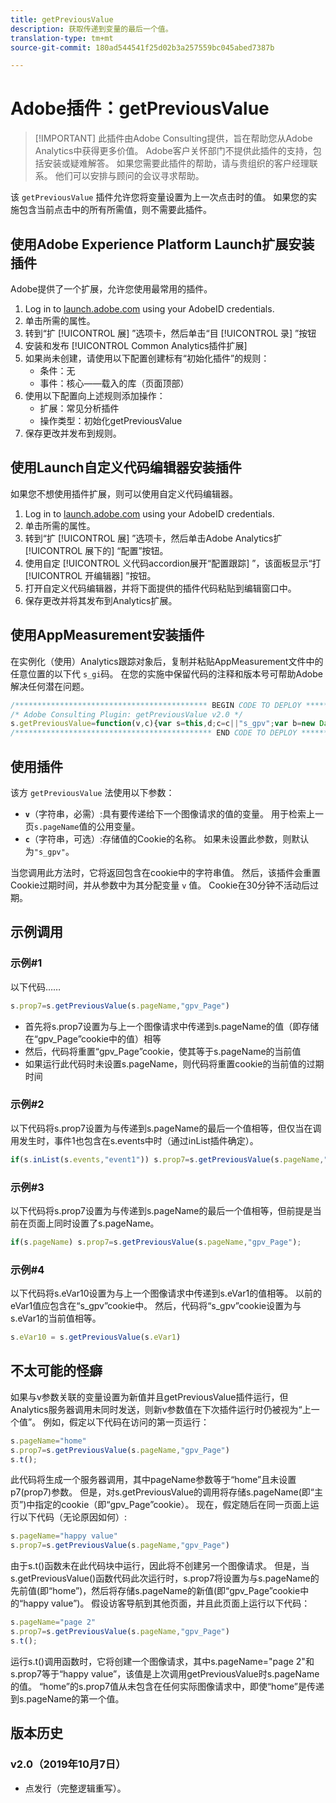 ```yaml
---
title: getPreviousValue
description: 获取传递到变量的最后一个值。
translation-type: tm+mt
source-git-commit: 180ad544541f25d02b3a257559bc045abed7387b

---
```



# Adobe插件：getPreviousValue

> [!IMPORTANT] 此插件由Adobe Consulting提供，旨在帮助您从Adobe Analytics中获得更多价值。 Adobe客户关怀部门不提供此插件的支持，包括安装或疑难解答。 如果您需要此插件的帮助，请与贵组织的客户经理联系。 他们可以安排与顾问的会议寻求帮助。

该 `getPreviousValue` 插件允许您将变量设置为上一次点击时的值。 如果您的实施包含当前点击中的所有所需值，则不需要此插件。

## 使用Adobe Experience Platform Launch扩展安装插件

Adobe提供了一个扩展，允许您使用最常用的插件。

1. Log in to [launch.adobe.com](https://launch.adobe.com) using your AdobeID credentials.
1. 单击所需的属性。
1. 转到“扩 [!UICONTROL 展] ”选项卡，然后单击“目 [!UICONTROL 录] ”按钮
1. 安装和发布 [!UICONTROL Common Analytics插件扩展]
1. 如果尚未创建，请使用以下配置创建标有“初始化插件”的规则：
   * 条件：无
   * 事件：核心——载入的库（页面顶部）
1. 使用以下配置向上述规则添加操作：
   * 扩展：常见分析插件
   * 操作类型：初始化getPreviousValue
1. 保存更改并发布到规则。

## 使用Launch自定义代码编辑器安装插件

如果您不想使用插件扩展，则可以使用自定义代码编辑器。

1. Log in to [launch.adobe.com](https://launch.adobe.com) using your AdobeID credentials.
1. 单击所需的属性。
1. 转到“扩 [!UICONTROL 展] ”选项卡，然后单击Adobe Analytics扩 [!UICONTROL 展下的] “配置”按钮。
1. 使用自定 [!UICONTROL 义代码accordion展开“配置跟踪] ”，该面板显示“打 [!UICONTROL 开编辑器] ”按钮。
1. 打开自定义代码编辑器，并将下面提供的插件代码粘贴到编辑窗口中。
1. 保存更改并将其发布到Analytics扩展。

## 使用AppMeasurement安装插件

在实例化（使用）Analytics跟踪对象后，复制并粘贴AppMeasurement文件中的任意位置的以下代 `s_gi`码。 在您的实施中保留代码的注释和版本号可帮助Adobe解决任何潜在问题。

```js
/******************************************* BEGIN CODE TO DEPLOY *******************************************/
/* Adobe Consulting Plugin: getPreviousValue v2.0 */
s.getPreviousValue=function(v,c){var s=this,d;c=c||"s_gpv";var b=new Date;b.setTime(b.getTime()+18E5);s.c_r(c)&&(d=s.c_r(c)); v?s.c_w(c,v,b):s.c_w(c,d,b);return d};
/******************************************** END CODE TO DEPLOY ********************************************/
```

## 使用插件

该方 `getPreviousValue` 法使用以下参数：

* **`v`**（字符串，必需）:具有要传递给下一个图像请求的值的变量。 用于检索上一页`s.pageName`值的公用变量。
* **`c`**（字符串，可选）:存储值的Cookie的名称。  如果未设置此参数，则默认为`"s_gpv"`。

当您调用此方法时，它将返回包含在cookie中的字符串值。 然后，该插件会重置Cookie过期时间，并从参数中为其分配变量 `v` 值。 Cookie在30分钟不活动后过期。

## 示例调用

### 示例#1

以下代码……

```js
s.prop7=s.getPreviousValue(s.pageName,"gpv_Page")
```

* 首先将s.prop7设置为与上一个图像请求中传递到s.pageName的值（即存储在“gpv_Page”cookie中的值）相等
* 然后，代码将重置“gpv_Page”cookie，使其等于s.pageName的当前值
* 如果运行此代码时未设置s.pageName，则代码将重置cookie的当前值的过期时间

### 示例#2

以下代码将s.prop7设置为与传递到s.pageName的最后一个值相等，但仅当在调用发生时，事件1也包含在s.events中时（通过inList插件确定）。

```js
if(s.inList(s.events,"event1")) s.prop7=s.getPreviousValue(s.pageName,"gpv_Page");
```

### 示例#3

以下代码将s.prop7设置为与传递到s.pageName的最后一个值相等，但前提是当前在页面上同时设置了s.pageName。

```js
if(s.pageName) s.prop7=s.getPreviousValue(s.pageName,"gpv_Page");
```

### 示例#4

以下代码将s.eVar10设置为与上一个图像请求中传递到s.eVar1的值相等。   以前的eVar1值应包含在“s_gpv”cookie中。  然后，代码将“s_gpv”cookie设置为与s.eVar1的当前值相等。

```js
s.eVar10 = s.getPreviousValue(s.eVar1)
```

## 不太可能的怪癖

如果与v参数关联的变量设置为新值并且getPreviousValue插件运行，但Analytics服务器调用未同时发送，则新v参数值在下次插件运行时仍被视为“上一个值”。
例如，假定以下代码在访问的第一页运行：

```js
s.pageName="home"
s.prop7=s.getPreviousValue(s.pageName,"gpv_Page")
s.t();
```

此代码将生成一个服务器调用，其中pageName参数等于“home”且未设置p7(prop7)参数。  但是，对s.getPreviousValue的调用将存储s.pageName(即“主页”)中指定的cookie（即“gpv_Page”cookie）。
现在，假定随后在同一页面上运行以下代码（无论原因如何）:

```js
s.pageName="happy value"
s.prop7=s.getPreviousValue(s.pageName,"gpv_Page")
```

由于s.t()函数未在此代码块中运行，因此将不创建另一个图像请求。  但是，当s.getPreviousValue()函数代码此次运行时，s.prop7将设置为与s.pageName的先前值(即“home”)，然后将存储s.pageName的新值(即“gpv_Page”cookie中的“happy value”)。
假设访客导航到其他页面，并且此页面上运行以下代码：

```js
s.pageName="page 2"
s.prop7=s.getPreviousValue(s.pageName,"gpv_Page")
s.t();
```

运行s.t()调用函数时，它将创建一个图像请求，其中s.pageName=&quot;page 2&quot;和s.prop7等于“happy value”，该值是上次调用getPreviousValue时s.pageName的值。   “home”的s.prop7值从未包含在任何实际图像请求中，即使“home”是传递到s.pageName的第一个值。

## 版本历史

### v2.0（2019年10月7日）

* 点发行（完整逻辑重写）。
